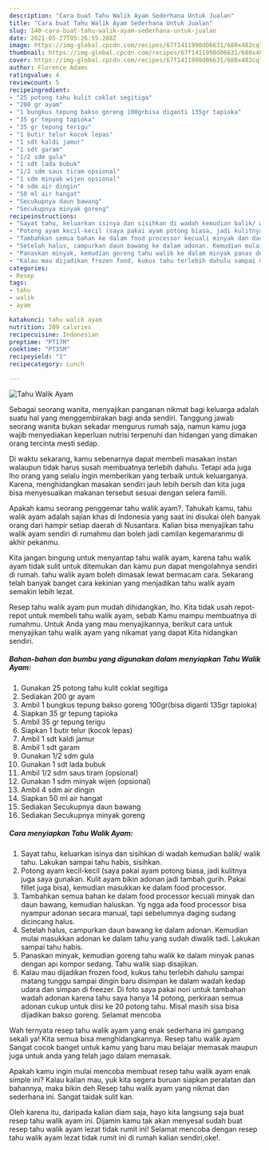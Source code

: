 ```yaml
---
description: "Cara buat Tahu Walik Ayam Sederhana Untuk Jualan"
title: "Cara buat Tahu Walik Ayam Sederhana Untuk Jualan"
slug: 140-cara-buat-tahu-walik-ayam-sederhana-untuk-jualan
date: 2021-05-27T05:26:55.288Z
image: https://img-global.cpcdn.com/recipes/67f1411998d06631/680x482cq70/tahu-walik-ayam-foto-resep-utama.jpg
thumbnail: https://img-global.cpcdn.com/recipes/67f1411998d06631/680x482cq70/tahu-walik-ayam-foto-resep-utama.jpg
cover: https://img-global.cpcdn.com/recipes/67f1411998d06631/680x482cq70/tahu-walik-ayam-foto-resep-utama.jpg
author: Florence Adams
ratingvalue: 4
reviewcount: 5
recipeingredient:
- "25 potong tahu kulit coklat segitiga"
- "200 gr ayam"
- "1 bungkus tepung bakso goreng 100grbisa diganti 135gr tapioka"
- "35 gr tepung tapioka"
- "35 gr tepung terigu"
- "1 butir telur kocok lepas"
- "1 sdt kaldi jamur"
- "1 sdt garam"
- "1/2 sdm gula"
- "1 sdt lada bubuk"
- "1/2 sdm saus tiram opsional"
- "1 sdm minyak wijen opsional"
- "4 sdm air dingin"
- "50 ml air hangat"
- "Secukupnya daun bawang"
- "Secukupnya minyak goreng"
recipeinstructions:
- "Sayat tahu, keluarkan isinya dan sisihkan di wadah kemudian balik/ walik tahu. Lakukan sampai tahu habis, sisihkan."
- "Potong ayam kecil-kecil (saya pakai ayam potong biasa, jadi kulitnya juga saya gunakan. Kulit ayam bikin adonan jadi tambah gurih. Pakai fillet juga bisa), kemudian masukkan ke dalam food processor."
- "Tambahkan semua bahan ke dalam food processor kecuali minyak dan daun bawang, kemudian haluskan. Yg ngga ada food processor bisa nyampur adonan secara manual, tapi sebelumnya daging sudang dicincang halus."
- "Setelah halus, campurkan daun bawang ke dalam adonan. Kemudian mulai masukkan adonan ke dalam tahu yang sudah diwalik tadi. Lakukan sampai tahu habis."
- "Panaskan minyak, kemudian goreng tahu walik ke dalam minyak panas dengan api kompor sedang. Tahu walik siap disajikan."
- "Kalau mau dijadikan frozen food, kukus tahu terlebih dahulu sampai matang tunggu sampai dingin baru disimpan ke dalam wadah kedap udara dan simpan di freezer. Di foto saya pakai nori untuk tambahan wadah adonan karena tahu saya hanya 14 potong, perkiraan semua adonan cukup untuk diisi ke 20 potong tahu. Misal masih sisa bisa dijadikan bakso goreng. Selamat mencoba"
categories:
- Resep
tags:
- tahu
- walik
- ayam

katakunci: tahu walik ayam 
nutrition: 209 calories
recipecuisine: Indonesian
preptime: "PT17M"
cooktime: "PT35M"
recipeyield: "1"
recipecategory: Lunch

---
```



![Tahu Walik Ayam](https://img-global.cpcdn.com/recipes/67f1411998d06631/680x482cq70/tahu-walik-ayam-foto-resep-utama.jpg)

Sebagai seorang wanita, menyajikan panganan nikmat bagi keluarga adalah suatu hal yang menggembirakan bagi anda sendiri. Tanggung jawab seorang  wanita bukan sekadar mengurus rumah saja, namun kamu juga wajib menyediakan keperluan nutrisi terpenuhi dan hidangan yang dimakan orang tercinta mesti sedap.

Di waktu  sekarang, kamu sebenarnya dapat membeli masakan instan walaupun tidak harus susah membuatnya terlebih dahulu. Tetapi ada juga lho orang yang selalu ingin memberikan yang terbaik untuk keluarganya. Karena, menghidangkan masakan sendiri jauh lebih bersih dan kita juga bisa menyesuaikan makanan tersebut sesuai dengan selera famili. 



Apakah kamu seorang penggemar tahu walik ayam?. Tahukah kamu, tahu walik ayam adalah sajian khas di Indonesia yang saat ini disukai oleh banyak orang dari hampir setiap daerah di Nusantara. Kalian bisa menyajikan tahu walik ayam sendiri di rumahmu dan boleh jadi camilan kegemaranmu di akhir pekanmu.

Kita jangan bingung untuk menyantap tahu walik ayam, karena tahu walik ayam tidak sulit untuk ditemukan dan kamu pun dapat mengolahnya sendiri di rumah. tahu walik ayam boleh dimasak lewat bermacam cara. Sekarang telah banyak banget cara kekinian yang menjadikan tahu walik ayam semakin lebih lezat.

Resep tahu walik ayam pun mudah dihidangkan, lho. Kita tidak usah repot-repot untuk membeli tahu walik ayam, sebab Kamu mampu membuatnya di rumahmu. Untuk Anda yang mau menyajikannya, berikut cara untuk menyajikan tahu walik ayam yang nikamat yang dapat Kita hidangkan sendiri.

<!--inarticleads1-->

##### Bahan-bahan dan bumbu yang digunakan dalam menyiapkan Tahu Walik Ayam:

1. Gunakan 25 potong tahu kulit coklat segitiga
1. Sediakan 200 gr ayam
1. Ambil 1 bungkus tepung bakso goreng 100gr(bisa diganti 135gr tapioka)
1. Siapkan 35 gr tepung tapioka
1. Ambil 35 gr tepung terigu
1. Siapkan 1 butir telur (kocok lepas)
1. Ambil 1 sdt kaldi jamur
1. Ambil 1 sdt garam
1. Gunakan 1/2 sdm gula
1. Gunakan 1 sdt lada bubuk
1. Ambil 1/2 sdm saus tiram (opsional)
1. Gunakan 1 sdm minyak wijen (opsional)
1. Ambil 4 sdm air dingin
1. Siapkan 50 ml air hangat
1. Sediakan Secukupnya daun bawang
1. Sediakan Secukupnya minyak goreng




<!--inarticleads2-->

##### Cara menyiapkan Tahu Walik Ayam:

1. Sayat tahu, keluarkan isinya dan sisihkan di wadah kemudian balik/ walik tahu. Lakukan sampai tahu habis, sisihkan.
1. Potong ayam kecil-kecil (saya pakai ayam potong biasa, jadi kulitnya juga saya gunakan. Kulit ayam bikin adonan jadi tambah gurih. Pakai fillet juga bisa), kemudian masukkan ke dalam food processor.
1. Tambahkan semua bahan ke dalam food processor kecuali minyak dan daun bawang, kemudian haluskan. Yg ngga ada food processor bisa nyampur adonan secara manual, tapi sebelumnya daging sudang dicincang halus.
1. Setelah halus, campurkan daun bawang ke dalam adonan. Kemudian mulai masukkan adonan ke dalam tahu yang sudah diwalik tadi. Lakukan sampai tahu habis.
1. Panaskan minyak, kemudian goreng tahu walik ke dalam minyak panas dengan api kompor sedang. Tahu walik siap disajikan.
1. Kalau mau dijadikan frozen food, kukus tahu terlebih dahulu sampai matang tunggu sampai dingin baru disimpan ke dalam wadah kedap udara dan simpan di freezer. Di foto saya pakai nori untuk tambahan wadah adonan karena tahu saya hanya 14 potong, perkiraan semua adonan cukup untuk diisi ke 20 potong tahu. Misal masih sisa bisa dijadikan bakso goreng. Selamat mencoba




Wah ternyata resep tahu walik ayam yang enak sederhana ini gampang sekali ya! Kita semua bisa menghidangkannya. Resep tahu walik ayam Sangat cocok banget untuk kamu yang baru mau belajar memasak maupun juga untuk anda yang telah jago dalam memasak.

Apakah kamu ingin mulai mencoba membuat resep tahu walik ayam enak simple ini? Kalau kalian mau, yuk kita segera buruan siapkan peralatan dan bahannya, maka bikin deh Resep tahu walik ayam yang nikmat dan sederhana ini. Sangat taidak sulit kan. 

Oleh karena itu, daripada kalian diam saja, hayo kita langsung saja buat resep tahu walik ayam ini. Dijamin kamu tak akan menyesal sudah buat resep tahu walik ayam lezat tidak rumit ini! Selamat mencoba dengan resep tahu walik ayam lezat tidak rumit ini di rumah kalian sendiri,oke!.

